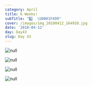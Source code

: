 ```yaml
---
category: April
title: 6 Weeks!
subTitle: "6️⃣  \U0001F499"
cover: /images/img_20180412_164920.jpg
date: '2018-04-12'
day: Day43
slug: Day 43
---
```

![null](/images/img_20180412_164920.jpg)

![null](/images/img_20180412_165534.jpg)

![null](/images/img_20180412_164417.jpg)

![null](/images/img_20180412_192956.jpg)
